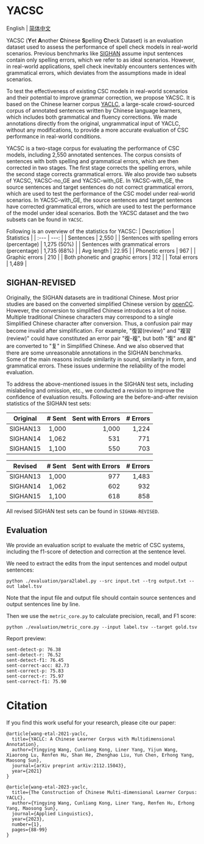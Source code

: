 # YACSC
English | [简体中文](README.ch.md)

YACSC (**Y**et **A**nother **C**hinese **S**pelling **C**heck Dataset) is an evaluation dataset used to assess the performance of spell check models in real-world scenarios. Previous benchmarks like [SIGHAN](http://ir.itc.ntnu.edu.tw/lre/sighan8csc.html) assume input sentences contain only spelling errors, which we refer to as ideal scenarios. However, in real-world applications, spell check inevitably encounters sentences with grammatical errors, which deviates from the assumptions made in ideal scenarios. 

To test the effectiveness of existing CSC models in real-world scenarios and their potential to improve grammar correction, we propose YACSC. It is based on the Chinese learner corpus [YACLC](https://github.com/blcuicall/YACLC#introduction), a large-scale crowd-sourced corpus of annotated sentences written by Chinese language learners, which includes both grammatical and fluency corrections. We made annotations directly from the original, ungrammatical input of YACLC, without any modifications, to provide a more accurate evaluation of CSC performance in real-world conditions.

YACSC is a two-stage corpus for evaluating the performance of CSC models, including 2,550 annotated sentences. The corpus consists of sentences with both spelling and grammatical errors, which are then corrected in two stages. The first stage corrects the spelling errors, while the second stage corrects grammatical errors. We also provide two subsets of YACSC, YACSC-no\_GE and YACSC-with\_GE. In YACSC-with\_GE, the source sentences and target sentences do not correct grammatical errors, which are used to test the performance of the CSC model under real-world scenarios. In YACSC-with\_GE, the source sentences and target sentences have corrected grammatical errors, which are used to test the performance of the model under ideal scenarios. Both the YACSC dataset and the two subsets can be found in `YACSC`. 

Following is an overview of the statistics for YACSC:
| Description | Statistics |
| :--- | ---: |
| Sentences | 2,550 |
| Sentences with spelling errors (percentage) | 1,275 (50\%) |
| Sentences with grammatical errors (percentage) | 1,735 (68\%) |
| Avg length | 22.95 |
| Phonetic errors | 967 |
| Graphic errors | 210   | 
| Both phonetic and graphic errors | 312 |
| Total errors | 1,489 |

## SIGHAN-REVISED

Originally, the SIGHAN datasets are in traditional Chinese. Most prior studies are based on the converted simplified Chinese version by [openCC](https://github.com/BYVoid/OpenCC). However, the conversion to simplified Chinese introduces a lot of noise. Multiple traditional Chinese characters may correspond to a single Simplified Chinese character after conversion. Thus, a confusion pair may become invalid after simplification. For example, "復習(review)" and "複習(review)" could have constituted an error pair "復-複", but both "復" and 複" are converted to "复" in Simplified Chinese. And we also observed that there are some unreasonable annotations in the SIGHAN benchmarks. Some of the main reasons include similarity in sound, similarity in form, and grammatical errors. These issues undermine the reliability of the model evaluation.

To address the above-mentioned issues in the SIGHAN test sets, including mislabeling and omission, etc., we conducted a revision to improve the confidence of evaluation results. Following are the before-and-after revision statistics of the SIGHAN test sets:

| Original | \# Sent | Sent with Errors | \# Errors |
| --- | ---: | ---: | ---: |
| SIGHAN13 | 1,000 | 1,000 | 1,224 |
| SIGHAN14 | 1,062 | 531 | 771 |
|SIGHAN15 | 1,100 | 550 | 703 |
		
		 
| Revised | \# Sent | Sent with Errors | \# Errors |
| --- | ---: | ---: | ---: |
| SIGHAN13 | 1,000 | 977 | 1,483 |
| SIGHAN14 | 1,062 | 602 | 932 |
| SIGHAN15 | 1,100 | 618 | 858 |

All revised SIGHAN test sets can be found in `SIGHAN-REVISED`.

## Evaluation

We provide an evaluation script to evaluate the metric of CSC systems, including the f1-score of detection and correction at the sentence level.

We need to extract the edits from the input sentences and model output sentences:
```
python ./evaluation/para2label.py --src input.txt --trg output.txt --out label.tsv
```
Note that the input file and output file should contain source sentences and output sentences line by line.

Then we use the `metric_core.py` to calculate precision, recall, and F1 score:
```
python ./evaluation/metric_core.py --input label.tsv --target gold.tsv
```

Report preview:
```
sent-detect-p: 76.38
sent-detect-r: 76.52
sent-detect-f1: 76.45
sent-correct-acc: 82.73
sent-correct-p: 75.83
sent-correct-r: 75.97
sent-correct-f1: 75.90
```

# Citation

If you find this work useful for your research, please cite our paper:

```
@article{wang-etal-2021-yaclc,
  title={YACLC: A Chinese Learner Corpus with Multidimensional Annotation},
  author={Yingying Wang, Cunliang Kong, Liner Yang, Yijun Wang, Xiaorong Lu, Renfen Hu, Shan He, Zhenghao Liu, Yun Chen, Erhong Yang, Maosong Sun},
  journal={arXiv preprint arXiv:2112.15043},
  year={2021}
}

@article{wang-etal-2023-yaclc,
  title={The Construction of Chinese Multi-dimensional Learner Corpus: YACLC},
  author={Yingying Wang, Cunliang Kong, Liner Yang, Renfen Hu, Erhong Yang, Maosong Sun},
  journal={Applied Linguistics},
  year={2023},
  number={1},
  pages={88-99}
}
```